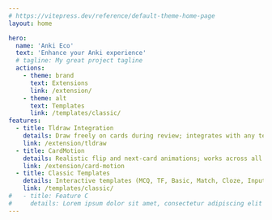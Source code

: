```yaml
---
# https://vitepress.dev/reference/default-theme-home-page
layout: home

hero:
  name: 'Anki Eco'
  text: 'Enhance your Anki experience'
  # tagline: My great project tagline
  actions:
    - theme: brand
      text: Extensions
      link: /extension/
    - theme: alt
      text: Templates
      link: /templates/classic/
features:
  - title: Tldraw Integration
    details: Draw freely on cards during review; integrates with any template you use
    link: /extension/tldraw
  - title: CardMotion
    details: Realistic flip and next-card animations; works across all Anki clients
    link: /extension/card-motion
  - title: Classic Templates
    details: Interactive templates (MCQ, TF, Basic, Match, Cloze, Input) with preview & download
    link: /templates/classic/
#   - title: Feature C
#     details: Lorem ipsum dolor sit amet, consectetur adipiscing elit
---
```

